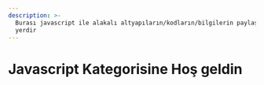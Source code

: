 ```yaml
---
description: >-
  Burası javascript ile alakalı altyapıların/kodların/bilgilerin paylaşıldığı
  yerdir
---
```


# Javascript Kategorisine Hoş geldin

